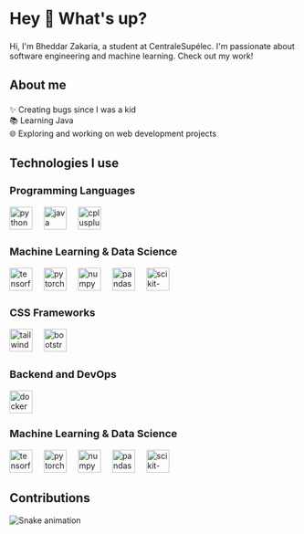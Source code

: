 <h1 align="left">Hey 👋 What's up?</h1>

###

<p align="left">Hi, I'm Bheddar Zakaria, a student at CentraleSupélec. I'm passionate about software engineering and machine learning. Check out my work!</p>

###

<h2 align="left">About me</h2>

###

<p align="left">✨ Creating bugs since I was a kid<br>📚 Learning Java<br>🌐 Exploring and working on web development projects</p>

###

<h2 align="left">Technologies I use</h2>

<div align="left">
  <!-- Programming Languages -->
  <h3 style="font-size: 18px;">Programming Languages</h3>
  <img src="https://cdn.jsdelivr.net/gh/devicons/devicon/icons/python/python-original.svg" height="40" alt="python logo" />
  <img width="12" />
  <img src="https://cdn.jsdelivr.net/gh/devicons/devicon/icons/java/java-original.svg" height="40" alt="java logo" />
  <img width="12" />
  <img src="https://cdn.jsdelivr.net/gh/devicons/devicon/icons/cplusplus/cplusplus-original.svg" height="40" alt="cplusplus logo" />
</div>

<div align="left">
  <!-- Machine Learning & Data Science -->
  <h3 style="font-size: 18px;">Machine Learning & Data Science</h3>
  <img src="https://upload.wikimedia.org/wikipedia/commons/2/2d/TensorFlow_logo.svg" height="40" alt="tensorflow logo" />
  <img width="12" />
  <img src="https://upload.wikimedia.org/wikipedia/commons/8/8f/PyTorch_logo_icon.svg" height="40" alt="pytorch logo" />
  <img width="12" />
  <img src="https://upload.wikimedia.org/wikipedia/commons/0/0f/Numpy_logo_2020.svg" height="40" alt="numpy logo" />
  <img width="12" />
  <img src="https://upload.wikimedia.org/wikipedia/commons/1/1b/Pandas_logo.svg" height="40" alt="pandas logo" />
  <img width="12" />
  <img src="https://upload.wikimedia.org/wikipedia/commons/0/05/Scikit_learn_logo_small.svg" height="40" alt="scikit-learn logo" />
</div>


<div align="left">
  <!-- CSS Frameworks -->
  <h3 style="font-size: 18px;">CSS Frameworks</h3>
  <img src="https://cdn.jsdelivr.net/gh/devicons/devicon/icons/tailwindcss/tailwindcss-original.svg" height="40" alt="tailwindcss logo" />
  <img width="12" />
  <img src="https://cdn.jsdelivr.net/gh/devicons/devicon/icons/bootstrap/bootstrap-original.svg" height="40" alt="bootstrap logo" />
</div>

<div align="left">
  <!-- Backend and DevOps -->
  <h3 style="font-size: 18px;">Backend and DevOps</h3>
  <img src="https://cdn.jsdelivr.net/gh/devicons/devicon/icons/docker/docker-original-wordmark.svg" height="40" alt="docker logo" />
</div>

<div align="left">
  <!-- Machine Learning & Data Science -->
  <h3 style="font-size: 18px;">Machine Learning & Data Science</h3>
  <img src="https://upload.wikimedia.org/wikipedia/commons/2/2d/TensorFlow_logo.svg" height="40" alt="tensorflow logo" />
  <img width="12" />
  <img src="https://upload.wikimedia.org/wikipedia/commons/8/8f/PyTorch_logo_icon.svg" height="40" alt="pytorch logo" />
  <img width="12" />
  <img src="https://upload.wikimedia.org/wikipedia/commons/0/0f/Numpy_logo_2020.svg" height="40" alt="numpy logo" />
  <img width="12" />
  <img src="https://upload.wikimedia.org/wikipedia/commons/1/1b/Pandas_logo.svg" height="40" alt="pandas logo" />
  <img width="12" />
  <img src="https://upload.wikimedia.org/wikipedia/commons/0/05/Scikit_learn_logo_small.svg" height="40" alt="scikit-learn logo" />
</div>



###

<h2 align="left">Contributions</h2>

<img src="https://raw.githubusercontent.com/zikous/zikous/output/snake.svg" alt="Snake animation" />
